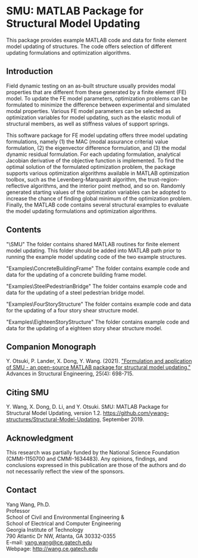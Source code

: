 # SMU: MATLAB Package for Structural Model Updating

This package provides example MATLAB code and data for finite element model updating of structures. The code offers selection of different updating formulations and optimization algorithms. 

## Introduction

Field dynamic testing on an as-built structure usually provides modal properties that are different from these generated by a finite element (FE) model. To update the FE model parameters, optimization problems can be formulated to minimize the difference between experimental and simulated modal properties. Various FE model parameters can be selected as optimization variables for model updating, such as the elastic moduli of structural members, as well as stiffness values of support springs.

This software package for FE model updating offers three model updating formulations, namely (1) the MAC (modal assurance criteria) value formulation, (2) the eigenvector difference formulation, and (3) the modal dynamic residual formulation. For each updating formulation, analytical Jacobian derivative of the objective function is implemented. To find the optimal solution of the formulated optimization problem, the package supports various optimization algorithms available in MATLAB optimization toolbox, such as the Levenberg-Marquardt algorithm, the trust-region-reflective algorithms, and the interior point method, and so on. Randomly generated starting values of the optimization variables can be adopted to increase the chance of finding global minimum of the optimization problem. Finally, the MATLAB code contains several structural examples to evaluate the model updating formulations and optimization algorithms.


## Contents

"\SMU"
The folder contains shared MATLAB routines for finite element model updating. This folder should be added into MATLAB path prior to running the example model updating code of the two example structures.

"Examples\ConcreteBuildingFrame"
The folder contains example code and data for the updating of a concrete building frame model.

"Examples\SteelPedestrianBridge"
The folder contains example code and data for the updating of a steel pedestrian bridge model.

"Examples\FourStoryStructure\"
The folder contains example code and data for the updating of a four story shear structure model.

"Examples\EighteenStoryStructure\"
The folder contains example code and data for the updating of a eighteen story shear structure model.

## Companion Monograph
Y. Otsuki, P. Lander, X. Dong, Y. Wang. (2021). ["Formulation and application of SMU - an open-source MATLAB package for structural model updating."](https://github.com/ywang-structures/Structural-Model-Updating/blob/master/Formulation%20and%20application%20of%20SMU%20%E2%80%93%20an%20open-source%20MATLAB%20package%20for%20structural%20model%20updating.pdf) Advances in Structural Engineering, 25(4): 698-715.

## Citing SMU
Y. Wang, X. Dong, D. Li, and Y. Otsuki. SMU: MATLAB Package for Structural Model Updating, version 1.2. https://github.com/ywang-structures/Structural-Model-Updating, September 2019.

## Acknowledgment
This research was partially funded by the National Science Foundation (CMMI-1150700 and CMMI-1634483). Any opinions, findings, and conclusions expressed in this publication are those of the authors and do not necessarily reflect the view of the sponsors.

## Contact

Yang Wang, Ph.D.\
Professor\
School of Civil and Environmental Engineering &\
School of Electrical and Computer Engineering\
Georgia Institute of Technology\
790 Atlantic Dr NW, Atlanta, GA 30332-0355\
E-mail: yang.wang@ce.gatech.edu\
Webpage: http://wang.ce.gatech.edu
